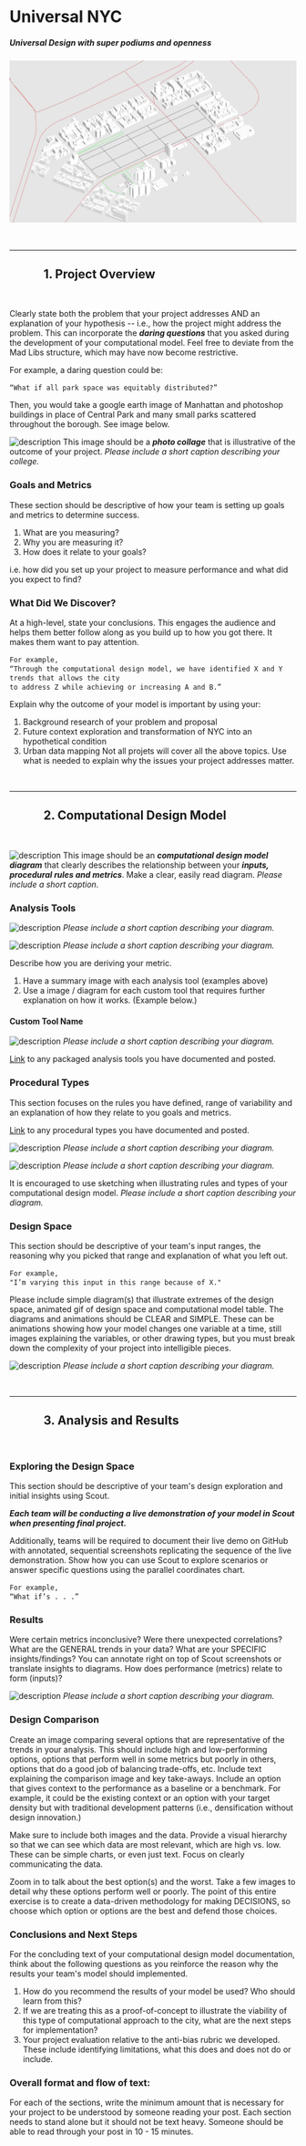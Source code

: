 # Universal NYC

##### Universal Design with super podiums and openness


![description](https://github.com/Gunyoung-Jang/XIM-GSAPP-Fa20/blob/main/src/images/Universal%20NYC_Modeling.gif)


<br />

***

## &nbsp;&nbsp;&nbsp;&nbsp;&nbsp;&nbsp;&nbsp;&nbsp;&nbsp;&nbsp;&nbsp;&nbsp;1. Project Overview

<br />

Clearly state both the problem that your project addresses AND an explanation of your hypothesis -- i.e., how the project might address the problem. This can incorporate the ***daring questions*** that you asked during the development of your computational model. Feel free to deviate from the Mad Libs structure, which may have now become restrictive.

For example, a daring question could be:

```
“What if all park space was equitably distributed?”
```

Then, you would take a google earth image of Manhattan and photoshop buildings in place of Central Park and many small parks scattered throughout the borough. See image below.


![description](../images/Final_Project_Temple_Collage_Image.jpg)
This image should be a ***photo collage*** that is illustrative of the outcome of your project.
*Please include a short caption describing your college.*


### Goals and Metrics

These section should be descriptive of how your team is setting up goals and metrics to determine success.

1. What are you measuring?
1. Why you are measuring it?
1. How does it relate to your goals?

i.e. how did you set up your project to measure performance and what did you expect to find?

### What Did We Discover?

At a high-level, state your conclusions. This engages the audience and helps them better follow along as you build up to how you got there. It makes them want to pay attention.


```
For example,
“Through the computational design model, we have identified X and Y trends that allows the city
to address Z while achieving or increasing A and B.”
```

Explain why the outcome of your model is important by using your:
1. Background research of your problem and proposal
1. Future context exploration and transformation of NYC into an hypothetical condition
1. Urban data mapping
Not all projets will cover all the above topics. Use what is needed to explain why the issues your project addresses matter.

<br />

***

## &nbsp;&nbsp;&nbsp;&nbsp;&nbsp;&nbsp;&nbsp;&nbsp;&nbsp;&nbsp;&nbsp;&nbsp;2. Computational Design Model

<br />

![description](../images/PT_CompDesignModelDiagram.png)
This image should be an ***computational design model diagram*** that clearly describes the relationship between your ***inputs, procedural rules and metrics***. Make a clear, easily read diagram.
*Please include a short caption.*


### Analysis Tools
![description](../images/PT_SummaryAnalysisTool.png)
*Please include a short caption describing your diagram.*

![description](../images/PT_AnalysisToolSummary.png)
*Please include a short caption describing your diagram.*

Describe how you are deriving your metric.

1. Have a summary image with each analysis tool (examples above)
1. Use a image / diagram for each custom tool that requires further explanation on how it works. (Example below.)

#### Custom Tool Name
![description](../images/PT_ExampleToolExplanation.png)
*Please include a short caption describing your diagram.*

[Link](https://github.com/XIM-GSAPP/XIM-GSAPP-Fa20/tree/main/src/tools) to any packaged analysis tools you have documented and posted.



### Procedural Types

This section focuses on the rules you have defined, range of variability and an explanation of how they relate to you goals and metrics. 

[Link](https://github.com/XIM-GSAPP/XIM-GSAPP-Fa20/tree/main/src/types) to any procedural types you have documented and posted.

![description](../images/PT_DiagramProceduralType.png)
*Please include a short caption describing your diagram.*

![description](../images/PT_DiagramProceduralTypeSketch.png)
*Please include a short caption describing your diagram.*

It is encouraged to use sketching when illustrating rules and types of your computational design model.
*Please include a short caption describing your diagram.*


### Design Space

This section should be descriptive of your team's input ranges, the reasoning why you picked that range and explanation of what you left out. 

```
For example,
"I’m varying this input in this range because of X."
```

Please include simple diagram(s) that illustrate extremes of the design space, animated gif of design space and computational model table. The diagrams and animations should be CLEAR and SIMPLE. These can be animations showing how your model changes one variable at a time, still images explaining the variables, or other drawing types, but you must break down the complexity of your project into intelligible pieces.



![description](../images/PT_DiagramRangeInput.png)
*Please include a short caption describing your diagram.*

<br />

***

## &nbsp;&nbsp;&nbsp;&nbsp;&nbsp;&nbsp;&nbsp;&nbsp;&nbsp;&nbsp;&nbsp;&nbsp;3. Analysis and Results

<br />

### Exploring the Design Space

This section should be descriptive of your team's design exploration and initial insights using Scout. 

***Each team will be conducting a live demonstration of your model in Scout when presenting final project.***

Additionally, teams will be required to document their live demo on GitHub with annotated, sequential screenshots replicating the sequence of the live demonstration. Show how you can use Scout to explore scenarios or answer specific questions using the parallel coordinates chart.

```
For example,
“What if’s . . .”
```

### Results

Were certain metrics inconclusive? Were there unexpected correlations? What are the GENERAL trends in your data? What are your SPECIFIC insights/findings? You can annotate right on top of Scout screenshots or translate insights to diagrams. How does performance (metrics) relate to form (inputs)?

![description](../images/PT_PerformanceSummarySlide.png)
*Please include a short caption describing your diagram.*

### Design Comparison

Create an image comparing several options that are representative of the trends in your analysis. This should include high and low-performing options, options that perform well in some metrics but poorly in others, options that do a good job of balancing trade-offs, etc. Include text explaining the comparison image and key take-aways. Include an option that gives context to the performance as a baseline or a benchmark. For example, it could be the existing context or an option with your target density but with traditional development patterns (i.e., densification without design innovation.)

Make sure to include both images and the data. Provide a visual hierarchy so that we can see which data are most relevant, which are high vs.  low. These can be simple charts, or even just text. Focus on clearly communicating the data. 

Zoom in to talk about the best option(s) and the worst. Take a few images to detail why these options perform well or poorly. The point of this entire exercise is to create a data-driven methodology for making DECISIONS, so choose which option or options are the best and defend those choices.

### Conclusions and Next Steps

For the concluding text of your computational design model documentation, think about the following questions as you reinforce the reason why the results your team's model should implemented.

1. How do you recommend the results of your model be used? Who should learn from this?
1. If we are treating this as a proof-of-concept to illustrate the viability of this type of computational approach to the city, what are the next steps for implementation?
1. Your project evaluation relative to the anti-bias rubric we developed. These include identifying limitations, what this does and does not do or include.


### Overall format and flow of text:

For each of the sections, write the minimum amount that is necessary for your project to be understood by someone reading your post. Each section needs to stand alone but it should not be text heavy. Someone should be able to read through your post in 10 - 15 minutes.

